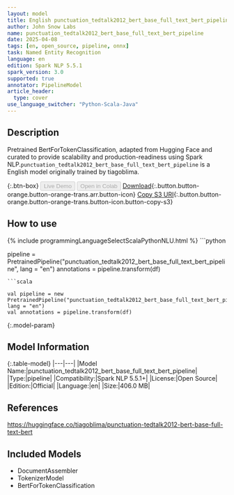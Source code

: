 ```yaml
---
layout: model
title: English punctuation_tedtalk2012_bert_base_full_text_bert_pipeline pipeline BertForTokenClassification from tiagoblima
author: John Snow Labs
name: punctuation_tedtalk2012_bert_base_full_text_bert_pipeline
date: 2025-04-08
tags: [en, open_source, pipeline, onnx]
task: Named Entity Recognition
language: en
edition: Spark NLP 5.5.1
spark_version: 3.0
supported: true
annotator: PipelineModel
article_header:
  type: cover
use_language_switcher: "Python-Scala-Java"
---
```


## Description

Pretrained BertForTokenClassification, adapted from Hugging Face and curated to provide scalability and production-readiness using Spark NLP.`punctuation_tedtalk2012_bert_base_full_text_bert_pipeline` is a English model originally trained by tiagoblima.

{:.btn-box}
<button class="button button-orange" disabled>Live Demo</button>
<button class="button button-orange" disabled>Open in Colab</button>
[Download](https://s3.amazonaws.com/auxdata.johnsnowlabs.com/public/models/punctuation_tedtalk2012_bert_base_full_text_bert_pipeline_en_5.5.1_3.0_1744132752712.zip){:.button.button-orange.button-orange-trans.arr.button-icon}
[Copy S3 URI](s3://auxdata.johnsnowlabs.com/public/models/punctuation_tedtalk2012_bert_base_full_text_bert_pipeline_en_5.5.1_3.0_1744132752712.zip){:.button.button-orange.button-orange-trans.button-icon.button-copy-s3}

## How to use



<div class="tabs-box" markdown="1">
{% include programmingLanguageSelectScalaPythonNLU.html %}
```python

pipeline = PretrainedPipeline("punctuation_tedtalk2012_bert_base_full_text_bert_pipeline", lang = "en")
annotations =  pipeline.transform(df)   

```
```scala

val pipeline = new PretrainedPipeline("punctuation_tedtalk2012_bert_base_full_text_bert_pipeline", lang = "en")
val annotations = pipeline.transform(df)

```
</div>

{:.model-param}
## Model Information

{:.table-model}
|---|---|
|Model Name:|punctuation_tedtalk2012_bert_base_full_text_bert_pipeline|
|Type:|pipeline|
|Compatibility:|Spark NLP 5.5.1+|
|License:|Open Source|
|Edition:|Official|
|Language:|en|
|Size:|406.0 MB|

## References

https://huggingface.co/tiagoblima/punctuation-tedtalk2012-bert-base-full-text-bert

## Included Models

- DocumentAssembler
- TokenizerModel
- BertForTokenClassification